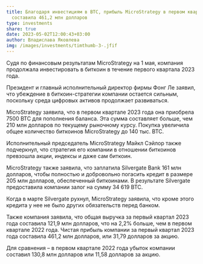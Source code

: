 ```yaml
---
title: Благодаря инвестициям в BTC, прибыль MicroStrategy в первом квартале
  составила 461,2 млн долларов
type: investments
share: true
date: 2023-05-02T12:00:43+03:00
author: Владислава Яковлева
img: /images/investments/timthumb-3-.jfif
---
```

Судя по финансовым результатам MicroStrategy на 1 мая, компания продолжала инвестировать в биткоин в течение первого квартала 2023 года.

Президент и главный исполнительный директор фирмы Фонг Ле заявил, что убеждение в биткоин-стратегии компании остается сильным, поскольку среда цифровых активов продолжает развиваться.

MicroStrategy заявила, что в первом квартале 2023 года она приобрела 7500 BTC для пополнения баланса. Эта сумма составляет больше, чем 210 млн долларов по текущему рыночному курсу. Покупка увеличила общее количество биткоинов MicroStrategy до 140 тыс. BTC.

Исполнительный председатель MicroStrategy Майкл Сэйлор также подчеркнул, что стратегия его компании в отношении биткоинов превзошла акции, индексы и даже сам биткоин.

MicroStrategy также заявила, что заплатила Silvergate Bank 161 млн долларов, чтобы полностью и добровольно погасить кредит в размере 205 млн долларов, обеспеченный биткоинами. В результате Silvergate предоставила компании залог на сумму 34 619 BTC.

Когда в марте Silvergate рухнул, MicroStrategy заявила, что кроме этого кредита у нее не было других обязательств перед банком.

Также компания заявила, что общая выручка за первый квартал 2023 года составила 121,9 млн долларов, что на 2,2% больше, чем в первом квартале 2022 года. Чистая прибыль компании за первый квартал 2023 года составила 461,2 млн долларов, или 31,79 долларов за акцию.

Для сравнения – в первом квартале 2022 года убыток компании составил 130,8 млн долларов или 11,58 долларов за акцию.